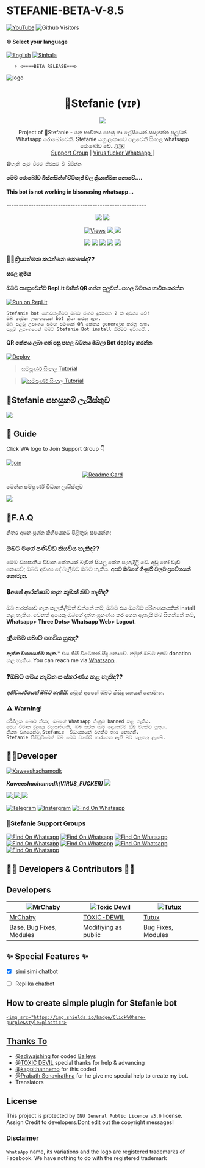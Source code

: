 # STEFANIE-BETA-V-8.5

<a href="https://github.com/Kaweeshachamodk/STEFANIE-V5.2-BETA"><img title="YouTube" src="https://img.shields.io/badge/STEFANIE-BETA-V-8.5-darkblue?style=for-the-badge&logo=github"></a>
![Github Visitors](https://visitor-badge.glitch.me/badge?page_id=Kaweeshachamodk/STEFANIE-V5.2-BETA&left_color=blueviolet&right_color=brightgreen)


#### © Select your language
  [![English](https://img.shields.io/badge/Select-English-red.svg)](https://github.com/Kaweeshachamodk/blob/main/README-SI.md)
  [![Sinhala](https://img.shields.io/badge/Select-Sinhala-green.svg)](https://github.com/Kaweeshachamodk/blob/main/README.md)
              
       ⚡ ◁====BETA RELEASE===▷
![logo](https://telegra.ph/file/0edc0f3917fde20a7990a.jpg)
<h1 align="center"><b> 🧚Stefanie (ᴠɪᴘ) </b></h1>

</p>
             
<p align="center">
  <img src="https://readme-typing-svg.herokuapp.com/?lines=Welcome+to+Stefanie+Beta&font=Fira%20Code&center=true&width=380&height=50">
</p>
</a>
<p align="center">
    Project of  🧚Stefanie - යනු භාවිතය පහසු හා ලේසියෙන් සාදාගන්න පුලුවන් Whatsapp රොබෝවෙකි. Stefanie යනු ලංකාවෙ පළවෙනි සිංහල whatsapp රොබෝව වේ...🇱🇰
    <br>
        <a href="https://chat.whatsapp.com/KlpSnFrspoaEu2kRrjx8v4">Support Group</a> |
        <a href="https://wa.me/message/YGTQBCHLAUYIL1">Virus fucker Whatsapp </a> |
       
        
    😷හැකි සෑම විටම නිවසට වී සිටින්න
  #### මෙම රොබෝව බිස්නසින්ග් ව්ට්සැප් වල ක්‍රියාත්මක නොවේ....
  #### This bot is not working in bissnasing whatsapp...
</p>
---------------------------------------------------------
<p align="center">
  <a href="https://github.com/Kaweeshachamodk/STEFANIE-V5.2-BETA">
    <img src="https://img.shields.io/docker/pulls/fusuf/whatsasena?style=flat-square"/></a>
  
  </a>
  <a href="https://github.com/Kaweeshachamodk/STEFANIE-V5.2-BETA">
    <img src="https://img.shields.io/docker/image-size/fusuf/whatsasena?style=flat-square">
    
  </a>
</p>

<p align="center">
  <a href="https://github.com/Kaweeshachamodk/STEFANIE-V5.2-BETA">
    <img src="https://hits.seeyoufarm.com/api/count/incr/badge.svg?url=https%3A%2F%2Fgithub.com%2Fxneon2%2FHashzi-X&count_bg=%2379C83D&title_bg=%23555555&icon=gitpod.svg&icon_color=%23E7E7E7&title=Views&edge_flat=false" alt="Views"/></a>
  
  </a>
  <a href="https://github.com/Kaweeshachamodk/STEFANIE-V5.2-BETA/fork">
    <img src="https://img.shields.io/github/forks/xneon2/Hashzi-X?label=Fork&style=social">
    
  </a>
  <a href="https://github.com/Kaweeshachamodk/STEFANIE-V5.2-BETA/stargazers">
    <img src="https://img.shields.io/github/stars/xneon2/Hashzi-X?style=social">
  </a>
</p>

<p align="center">
  <a href="httsp://gi">
    <img src="https://img.shields.io/github/repo-size/phaticusthiccy/WhatsAsenaDuplicated?color=purple&label=Repo%20Boyutu&style=plastic">

  </a>
  <a href="https://github.com/phaticusthiccy/WhatsAsenaDuplicated/blob/master/LICENSE">
    <img src="https://img.shields.io/github/license/phaticusthiccy/WhatsAsenaDuplicated?color=purple&label=License&style=plastic">

  </a>
  <a href="https://github.com/phaticusthiccy/WhatsAsenaDuplicated">
    <img src="https://img.shields.io/github/languages/top/phaticusthiccy/WhatsAsenaDuplicated?color=purple&label=Javascript&style=plastic">

  </a>
  <a href="https://github.com/phaticusthiccy">
    <img src="https://img.shields.io/static/v1?label=Author&message=Neotro%20X&color=purple&style=plastic">

  </a>
  <a href="https://wa.me/94786598862">
    <img src="https://img.shields.io/badge/Contact%20Me%20On%20Whatsapp-Teenuh%20AX%20-purple&style=plastic">

  </a>
</p>

### 👩‍🦰ක්‍රියාත්මක කරන්නෙ කෙසේද??

#### සරල ක්‍රමය

#### ඔබට පහසුවෙන්ම Repl.it මඟින් QR ගන්න පුලුවන්..පහල  බටනය භාවිත කරන්න
[![Run on Repl.it](https://repl.it/badge/github/quiec/whatsasena)](https://replit.com/@Kaweeshachamodk/STEFANIE-BETA-NEW-2?v=1)
```
Stefanie bot ගොඩනැගීමට ඔබට ජංගම දුරකථන 2 ක් අවශ්‍ය වේ!
ඔබ දෙවන උපාංගයෙන් bot ක්‍රියා කරනු ඇත. 
ඔබ පළමු උපාංගය සමඟ පමණක් QR කේතය generate කරනු ඇත.
පළමු උපාංගයෙන් ඔබට Stefanie Bot install කිරීමට අවශ්‍යයි..
```
#### QR කේතය ලබා ගත් පසු පහල බටනය ඔබලා Bot deploy කරන්න
[![Deploy](https://www.herokucdn.com/deploy/button.svg)](https://heroku.com/deploy?template=https://github.com/Kaweeshachamodk/STEFANIE-V5.2-BETA)


> [සම්පූර්ණ සිංහල Tutorial](https://youtu.be/sEtocRRzTno)

> [![සම්පූර්ණ සිංහල Tutorial](https://telegra.ph/file/c32d74b7afc8ffe2e7fef.png)](https://youtu.be/sEtocRRzTno)

## 🚀Stefanie පහසුකම් ලැයිස්තුව

<a href="https://github.com/Kaweeshachamodk/My-Important-Bot-list">
    <img src="https://img.shields.io/badge/Click%20here-purple&style=plastic">
  
  </a>
  
## 📢 Guide

Click WA logo to Join Support Group 👇
<br>

  [![join](https://github.com/Alien-alfa/PublicBot/blob/main/wlogo.svg.png)](https://chat.whatsapp.com/KlpSnFrspoaEu2kRrjx8v4)

  <div align="center">

       

  [![Readme Card](https://github-readme-stats.vercel.app/api/pin/?username=Kaweeshachamodk&repo=STEFANIE-V5.2-BETA&theme=nightowl)](https://github.com/Kaweeshachamodk/STEFANIE-V5.2-BETA)

  </div>

මෙන්න සම්පූර්ණ විධාන ලැයිස්තුව

<a href="https://gist.github.com/xneon2/61e9205076afa540fc1d5f7a6f467bd1">
    <img src="https://img.shields.io/badge/Click%20here-purple&style=plastic">

  </a>

## 🚀F.A.Q
නිතර අසන ප්‍රශ්න කිහිපයකට පිළිතුරු සපයන්න;

### ඔබට මගේ පණිවිඩ කියවිය හැකිද??
මෙම ව්‍යාපෘතිය විවෘත කේතයක් බැවින් සියලු කේත පැහැදිලි වේ. අඩු හෝ වැඩි නොවේ; ඔබට අවශ්‍ය දේ බැලීමට ඔබට හැකිය. **අපට ඔබගේ ගිණුම් වලට ප්‍රවේශයක් නොමැත.**

### 🔒අපේ ආරක්ෂාව ගැන කුමක් කිව හැකිද?
ඔබ ආරක්ෂාව ගැන සැලකිලිමත් වන්නේ නම්, ඔබට එය ඔබේම පරිගණකයකින් install කළ හැකිය. වෙනත් අයෙකු ඔබගේ දත්ත ග්‍රහණය කර ගෙන ඇතැයි ඔබ සිතන්නේ නම්, **Whatsapp> Three Dots> Whatsapp Web> Logout**.

### 💰මෙම බොට් ගෙවිය යුතුද?
**ඇත්ත වශයෙන්ම නැත.*** එය කිසි විටෙකත් සිදු නොවේ. නමුත් ඔබට අපට donation කළ හැකිය. You can reach me via [Whatsapp](https://wa.me/message/YGTQBCHLAUYIL1) .

### ❓ඔබට මෙය නැවත සංස්කරණය කළ හැකිද??
***අනිවාර්යයෙන් ඔබට හැකියි.*** නමුත් අපෙන් ඔබට කිසිදු සහයක් නොමැත.

### ⚠️ Warning! 
```
පරිශීලක බොට් නිසා; ඔබගේ WhatsApp ගිණුම banned කළ හැකිය.
මෙය විවෘත මූලාශ්‍ර ව්‍යාපෘතියකි, ඔබ කරන සෑම දෙයකටම ඔබ වගකිව යුතුය. 
නියත වශයෙන්ම,Stefanie  විධායකයන් වගකීම භාර නොගනී.
Stefanie පිහිටුවීමෙන් ඔබ මෙම වගකීම් භාරගෙන ඇති බව සලකනු ලැබේ.
```

## 👨‍💻Developer

[![Kaweeshachamodk](https://github.com/Kaweeshachamodk.png?size=100)](https://https://youtu.be/mcEeIspWOpY)

 ***Kaweeshachamodk(VIRUS_FUCKER)***
<a href="https://wa.me/message/YGTQBCHLAUYIL1">
    <img src="https://img.shields.io/badge/FindOn%20whatsapp-purple&style=plastic">
  
  </a>

<a href="https://wa.me/message/YGTQBCHLAUYIL1">
    <img src="https://img.shields.io/badge/FindOn%20Whatsapp-purple&style=plastic">
  
  </a>

<a href="https://wa.me/message/YGTQBCHLAUYIL1">
    <img src="https://img.shields.io/badge/FindOn%20Whatsapp-purple&style=plastic">
  
  </a>

<a href="https://wa.me/message/YGTQBCHLAUYIL1">
    <img src="https://img.shields.io/badge/FindOn%20Whatsapp-purple&style=plastic">
  
  </a>

[![Telegram](https://img.shields.io/badge/FindOn-Telegram-green.svg)](https://t.me/@kaweesha)
[![Instergram](https://img.shields.io/badge/FindOn-Instergram-green.svg)](kaweesha)
[![Find On Whatsapp ](https://img.shields.io/badge/Findon-whatsapp-red.svg)](https://wa.me/message/YGTQBCHLAUYIL1)


### 📑Stefanie Support Groups

[![Find On Whatsapp ](https://img.shields.io/badge/Stefanie-Plugins-red.svg)](https://chat.whatsapp.com/BnjLaEOiiruJ6m1Rz4V04p)
[![Find On Whatsapp ](https://img.shields.io/badge/Stefanie-Support01-blue.svg)](https://chat.whatsapp.com/KlpSnFrspoaEu2kRrjx8v4)
[![Find On Whatsapp ](https://img.shields.io/badge/Stefanie-Support02-blue.svg)](https://chat.whatsapp.com/KlpSnFrspoaEu2kRrjx8v4)
[![Find On Whatsapp ](https://img.shields.io/badge/Stefanie-Support03-blue.svg)](https://chat.whatsapp.com/KlpSnFrspoaEu2kRrjx8v4)
[![Find On Whatsapp ](https://img.shields.io/badge/Stefanie-News01-purple.svg)](https://chat.whatsapp.com/FrZ2w8bgWnQI1hRhzZecbf)
[![Find On Whatsapp ](https://img.shields.io/badge/Stefanie-News02-purple.svg)](https://chat.whatsapp.com/KlpSnFrspoaEu2kRrjx8v4)
[![Find On Whatsapp ](https://img.shields.io/badge/Stefanie-News03-purple.svg)](https://chat.whatsapp.com/KlpSnFrspoaEu2kRrjx8v4)

 
 
## 👨‍💻 Developers & Contributors 👨‍💻

## Developers
  <div align="center">
    
  [![MrChaby](https://github.com/MrChaby.png?size=100)](https://github.com/MrChaby) |  [![Toxic Dewil](https://github.com/TOXIC-DEVIL.png?size=100)](https://github.com/TOXIC-DEVIL) | [![Tutux](https://github.com/Tutux1.png?size=100)](https://github.com/Tutux1) 
----|----|----
[MrChaby](https://github.com/MrChaby)  | [TOXIC-DEWIL](https://github.com/TOXIC-DEVIL) | [Tutux](https://github.com/Tutux1)
Base, Bug Fixes, Modules | Modifiying  as   public | Bug Fixes, Modules
  </div>


 


## ✨ Special Features ✨

- [x] simi simi chatbot

- [ ] Replika chatbot

## How to create simple plugin for Stefanie bot


<a href="https://github.com/Kaweeshachamodk/Create-simple-plugin">

    <img src="https://img.shields.io/badge/Click%0here-purple&style=plastic">

  
  
## Thanks To
- [@adiwajshing](https://github.com/adiwajshing) for coded [Baileys](https://github.com/adiwajshing/Baileys) 
- [@TOXIC DEVIL](https://github.com/TOXIC-DEVIL) special thanks for help & advancing
- [@kappithannemo](https://github.com/kappithannemo) for this coded
- [@Prabath Senavirathna](https://github.com/MrChaby) for he give me special help to create my bot.
- Translators

## License
This project is protected by `GNU General Public Licence v3.0` license.
Assign Credit to developers.Dont edit out the copyright messages!

### Disclaimer
`WhatsApp` name, its variations and the logo are registered trademarks of Facebook. We have nothing to do with the registered trademark
